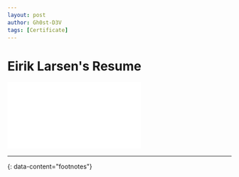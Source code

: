 ```yaml
---
layout: post
author: Gh0st-D3V
tags: [Certificate]
---
```


# Eirik Larsen's Resume




![Page1](/images/ejpt.pdf "eJPT Certificate")


---
{: data-content="footnotes"}

